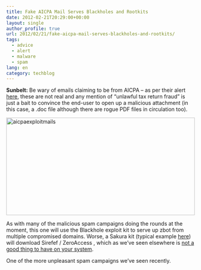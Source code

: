 ```yaml
---
title: Fake AICPA Mail Serves Blackholes and Rootkits
date: 2012-02-21T20:29:00+00:00
layout: single
author_profile: true
url: 2012/02/21/fake-aicpa-mail-serves-blackholes-and-rootkits/
tags:
  - advice
  - alert
  - malware
  - spam
lang: en
category: techblog
---
```

**Sunbelt:** Be wary of emails claiming to be from AICPA – as per their alert [here](http://www.aicpa.org/News/FeaturedNews/Pages/alert-fraudulent-email.aspx), these are not real and any mention of “unlawful tax return fraud” is just a bait to convince the end-user to open up a malicious attachment (in this case, a .doc file although there are rogue PDF files in circulation too). 

[<img title="aicpaexploitmails" border="0" alt="aicpaexploitmails" src="http://lh6.ggpht.com/-90d3co_hVds/T0P3ftEUoBI/AAAAAAAAE7g/euCBkpsrYg0/aicpaexploitmails_thumb%25255B1%25255D.jpg?imgmax=800" width="504" height="260" />](http://lh4.ggpht.com/-BT0lPZFhSho/T0P3SFbgmkI/AAAAAAAAE7Y/ZMG7VbhiSM4/s1600-h/aicpaexploitmails%25255B3%25255D.jpg) 

As with many of the malicious spam campaigns doing the rounds at the moment, this one will use the Blackhole exploit kit to serve up zbot from multiple compromised domains. Worse, a Sakura kit (typical example [here](http://xylibox.blogspot.com/2012/01/sakura-exploit-pack-10.html)) will download Sirefef / ZeroAccess , which as we’ve seen elsewhere is [not a good thing to have on your system](http://www.cio.com/article/691811/Bing_and_Yahoo_Sponsored_Results_Lead_to_Hard_to_Remove_Rootkit). 

One of the more unpleasant spam campaigns we’ve seen recently.